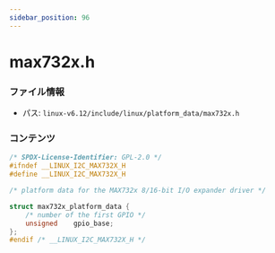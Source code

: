```yaml
---
sidebar_position: 96
---
```

# max732x.h

### ファイル情報

- パス: `linux-v6.12/include/linux/platform_data/max732x.h`

### コンテンツ

```h
/* SPDX-License-Identifier: GPL-2.0 */
#ifndef __LINUX_I2C_MAX732X_H
#define __LINUX_I2C_MAX732X_H

/* platform data for the MAX732x 8/16-bit I/O expander driver */

struct max732x_platform_data {
	/* number of the first GPIO */
	unsigned	gpio_base;
};
#endif /* __LINUX_I2C_MAX732X_H */

```
